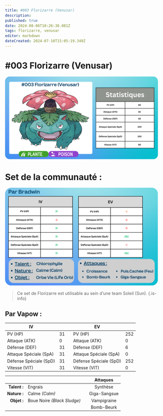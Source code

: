 ```yaml
---
title: #003 Florizarre (Venusar)
description: 
published: true
date: 2024-08-06T10:26:38.081Z
tags: florizarre, venusar
editor: markdown
dateCreated: 2024-07-10T15:05:19.349Z
---
```


# #003 Florizarre (Venusar)
![003_florizarre_venusar.png](/images/fiches_strat/premiere_gen/003_florizarre_venusar.png)

# Set de la communauté :

![bradwin_florizarre.png](/images/test/bradwin_florizarre.png)
> Ce set de Florizarre est utilisable au sein d’une team Soleil (Sun).
{.is-info}

## Par Vapow :

| IV                     	|    	|   	| EV                     	|     	|
|------------------------	|----	|---	|------------------------	|-----	|
| PV (HP)                	| 31 	|   	| PV (HP)                	| 252  	|
| Attaque (ATK)          	| 0  	|   	| Attaque (ATK)          	| 0   	|
| Défense (DEF)          	| 31 	|   	| Défense (DEF)          	| 6   	|
| Attaque Spéciale (SpA) 	| 31 	|   	| Attaque Spéciale (SpA) 	| 0			|
| Défense Spéciale (SpD) 	| 31 	|   	| Défense Spéciale (SpD) 	| 252  	|
| Vitesse (VIT)          	| 31 	|   	| Vitesse (VIT)          	| 0			|


|              	|                       	|    	|     **Attaques**    	|
|-------------:	|-----------------------			|---	|:-------------------:	|
| **Talent :** 	| Engrais          						|   	| Synthèse		         	|
| **Nature :** 	| Calme *(Calm)*    					|   	| Giga-Sangsue        	|
| **Objet :**  	| Boue Noire *(Black Sludge)* |   	| Vampigraine 	|
|              	|                       			|   	| Bomb-Beurk          	|


